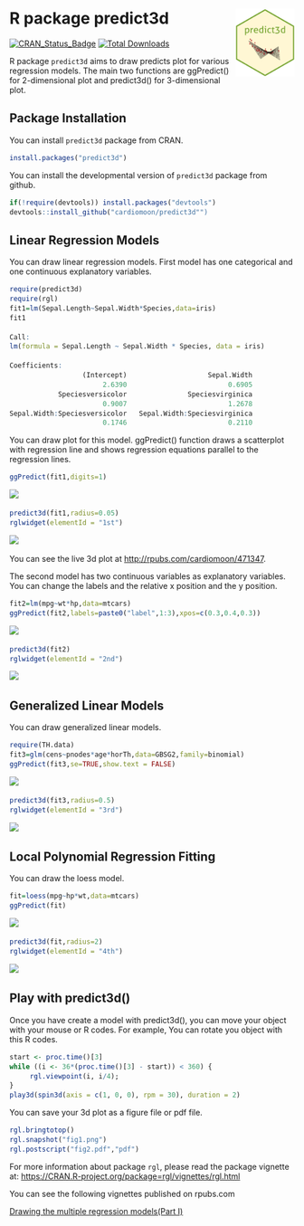 R package predict3d <img src="inst/figures/imgfile.png" align="right" height="120" width="103.6"/>
=======================================================================================
[![CRAN\_Status\_Badge](http://www.r-pkg.org/badges/version/predict3d)](https://cran.r-project.org/package=predict3d)
[![Total
Downloads](https://cranlogs.r-pkg.org/badges/grand-total/predict3d)](https://cran.r-project.org/package=predict3d)


R package `predict3d` aims to draw predicts plot for various regression models. The main two functions are ggPredict() for 2-dimensional plot and predict3d() for 3-dimensional plot.

## Package Installation

You can install `predict3d` package from CRAN.

```r
install.packages("predict3d")
```

You can install the developmental version of `predict3d` package from github.


```r
if(!require(devtools)) install.packages("devtools")
devtools::install_github("cardiomoon/predict3d"")
```

## Linear Regression Models

You can draw linear regression models. First model has one categorical and one continuous explanatory variables.


```r
require(predict3d)
require(rgl)
fit1=lm(Sepal.Length~Sepal.Width*Species,data=iris)
fit1

Call:
lm(formula = Sepal.Length ~ Sepal.Width * Species, data = iris)

Coefficients:
                  (Intercept)                    Sepal.Width  
                       2.6390                         0.6905  
            Speciesversicolor               Speciesvirginica  
                       0.9007                         1.2678  
Sepal.Width:Speciesversicolor   Sepal.Width:Speciesvirginica  
                       0.1746                         0.2110  
```

You can draw plot for this model. ggPredict() function draws a scatterplot with regression line and shows regression equations parallel to the regression lines.


```r
ggPredict(fit1,digits=1)
```

![](https://github.com/cardiomoon/predict3d/blob/master/figure/fig1-1.png?raw=true)

```r
predict3d(fit1,radius=0.05)
rglwidget(elementId = "1st")
```
![](https://github.com/cardiomoon/predict3d/blob/master/figure/fig1.png?raw=true)


You can see the live 3d plot at http://rpubs.com/cardiomoon/471347.

The second model has two continuous variables as explanatory variables. You can change the labels and the relative x position and the y position.


```r
fit2=lm(mpg~wt*hp,data=mtcars)
ggPredict(fit2,labels=paste0("label",1:3),xpos=c(0.3,0.4,0.3))
```

![](https://github.com/cardiomoon/predict3d/blob/master/figure/fig2-1.png?raw=true)

```r
predict3d(fit2)
rglwidget(elementId = "2nd")
```
![](https://github.com/cardiomoon/predict3d/blob/master/figure/fig2.png?raw=true)


## Generalized Linear Models

You can draw generalized linear models.


```r
require(TH.data)
fit3=glm(cens~pnodes*age*horTh,data=GBSG2,family=binomial)
ggPredict(fit3,se=TRUE,show.text = FALSE)
```

![](https://github.com/cardiomoon/predict3d/blob/master/figure/fig3-1.png?raw=true)

```r
predict3d(fit3,radius=0.5)
rglwidget(elementId = "3rd")
```

![](https://github.com/cardiomoon/predict3d/blob/master/figure/fig3.png?raw=true)

## Local Polynomial Regression Fitting

You can draw the loess model.


```r
fit=loess(mpg~hp*wt,data=mtcars)
ggPredict(fit)
```

![](https://github.com/cardiomoon/predict3d/blob/master/figure/fig4-1.png?raw=true)

```r
predict3d(fit,radius=2)
rglwidget(elementId = "4th")
```
![](https://github.com/cardiomoon/predict3d/blob/master/figure/fig4.png?raw=true)


## Play with predict3d()

Once you have create a model with predict3d(), you can move your object with your mouse or R codes. For example, You can rotate you object with this R codes.


```r
start <- proc.time()[3]
while ((i <- 36*(proc.time()[3] - start)) < 360) {
     rgl.viewpoint(i, i/4); 
}
play3d(spin3d(axis = c(1, 0, 0), rpm = 30), duration = 2)
```

You can save your 3d plot as a figure file or pdf file.


```r
rgl.bringtotop()
rgl.snapshot("fig1.png")
rgl.postscript("fig2.pdf","pdf")
```

For more information about package `rgl`, please read the package vignette at: https://CRAN.R-project.org/package=rgl/vignettes/rgl.html

You can see the following vignettes published on rpubs.com

[Drawing the multiple regression models(Part I)](http://rpubs.com/cardiomoon/474707)
